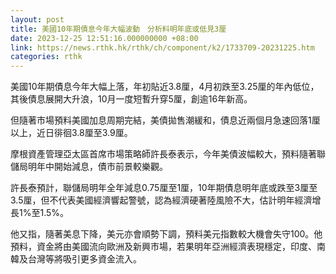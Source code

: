 ```yaml
---
layout: post
title: 美國10年期債息今年大幅波動　分析料明年底或低見3厘
date: 2023-12-25 12:51:16.000000000 +08:00
link: https://news.rthk.hk/rthk/ch/component/k2/1733709-20231225.htm
categories: rthk
---
```


美國10年期債息今年大幅上落，年初貼近3.8厘，4月初跌至3.25厘的年內低位，其後債息展開大升浪，10月一度短暫升穿5厘，創逾16年新高。

但隨著市場預料美國加息周期完結，美債拋售潮緩和，債息近兩個月急速回落1厘以上，近日徘徊3.8厘至3.9厘。

摩根資產管理亞太區首席市場策略師許長泰表示，今年美債波幅較大，預料隨著聯儲局明年中開始減息，債市前景較樂觀。

許長泰預計，聯儲局明年全年減息0.75厘至1厘，10年期債息明年底或跌至3厘至3.5厘，但不代表美國經濟響起警號，認為經濟硬著陸風險不大，估計明年經濟增長1%至1.5%。

他又指，隨著美息下降，美元亦會順勢下調，預料美元指數較大機會失守100。他預料，資金將由美國流向歐洲及新興市場，若果明年亞洲經濟表現穩定，印度、南韓及台灣等將吸引更多資金流入。
